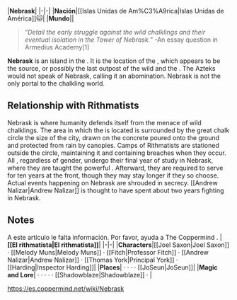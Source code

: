 |**Nebrask**|
|-|-|
|**Nación**|[[Islas Unidas de Am%C3%A9rica\|Islas Unidas de América]]🐱︎|
|**Mundo**||

>“*Detail the early struggle against the wild chalklings and their eventual isolation in the Tower of Nebrask.*”
\-An essay question in Armedius Academy[1]


**Nebrask** is an island in the . It is the location of the , which appears to be the source, or possibly the last outpost of the wild  and the . The Azteks would not speak of Nebrask, calling it an abomination. Nebrask is not the only portal to the chalkling world.

## Relationship with Rithmatists
Nebrask is where humanity defends itself from the menace of wild chalklings. The area in which the  is located is surrounded by the great chalk circle the size of the city, drawn on the concrete poured onto the ground and protected from rain by canopies. Camps of Rithmatists are stationed outside the circle, maintaining it and containing breaches when they occur.
All , regardless of gender, undergo their final year of study in Nebrask, where they are taught the powerful . Afterward, they are required to serve for ten years at the front, though they may stay longer if they so choose. Actual events happening on Nebrask are shrouded in secrecy.
[[Andrew Nalizar\|Andrew Nalizar]] is thought to have spent about two years fighting in Nebrask.

## Notes

A este artículo le falta información. Por favor, ayuda a The Coppermind .
|**[[El rithmatista\|El rithmatista]]**|
|-|-|
|**Characters**|[[Joel Saxon\|Joel Saxon]] · [[Melody Muns\|Melody Muns]] · [[Fitch\|Professor Fitch]] · [[Andrew Nalizar\|Andrew Nalizar]] · [[Thomas York\|Principal York]] · [[Harding\|Inspector Harding]]|
|**Places**| ·  ·  ·  · [[JoSeun\|JoSeun]]|
|**Magic and Lore**| ·  ·  ·  ·  · [[Shadowblaze\|Shadowblaze]] · |



https://es.coppermind.net/wiki/Nebrask